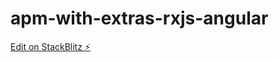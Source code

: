 # apm-with-extras-rxjs-angular

[Edit on StackBlitz ⚡️](https://stackblitz.com/edit/apm-with-extras-rxjs-angular)